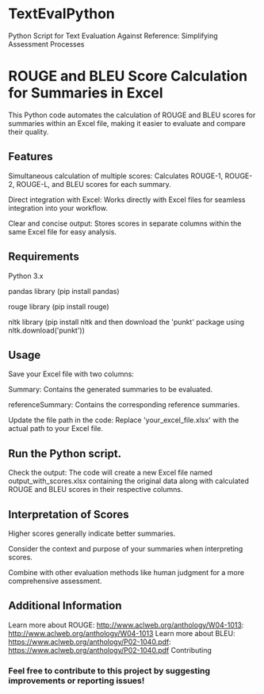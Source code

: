 # TextEvalPython
Python Script for Text Evaluation Against Reference: Simplifying Assessment Processes
# ROUGE and BLEU Score Calculation for Summaries in Excel

This Python code automates the calculation of ROUGE and BLEU scores for summaries within an Excel file, making it easier to evaluate and compare their quality.

## Features
Simultaneous calculation of multiple scores: Calculates ROUGE-1, ROUGE-2, ROUGE-L, and BLEU scores for each summary.

Direct integration with Excel: Works directly with Excel files for seamless integration into your workflow.

Clear and concise output: Stores scores in separate columns within the same Excel file for easy analysis.

## Requirements
Python 3.x

pandas library (pip install pandas)

rouge library (pip install rouge)

nltk library (pip install nltk and then download the 'punkt' package using nltk.download('punkt'))

## Usage
Save your Excel file with two columns:

Summary: Contains the generated summaries to be evaluated.

referenceSummary: Contains the corresponding reference summaries.

Update the file path in the code: Replace 'your_excel_file.xlsx' with the actual path to your Excel file.

## Run the Python script.
Check the output: The code will create a new Excel file named output_with_scores.xlsx containing the original data along with calculated ROUGE and BLEU scores in their respective columns.

## Interpretation of Scores
Higher scores generally indicate better summaries.

Consider the context and purpose of your summaries when interpreting scores.

Combine with other evaluation methods like human judgment for a more comprehensive assessment.

## Additional Information
Learn more about ROUGE: http://www.aclweb.org/anthology/W04-1013: http://www.aclweb.org/anthology/W04-1013
Learn more about BLEU: https://www.aclweb.org/anthology/P02-1040.pdf: https://www.aclweb.org/anthology/P02-1040.pdf
Contributing


### Feel free to contribute to this project by suggesting improvements or reporting issues!
